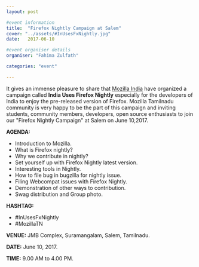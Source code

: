 ```yaml
---
layout: post

#event information
title:  "Firefox Nightly Campaign at Salem"
cover: "../assets/#InUsesFxNightly.jpg"
date:   2017-06-10

#event organiser details
organiser: "Fahima Zulfath"

categories: "event"

---
```

It gives an immense pleasure to share that [Mozilla India](https://blog.mozillaindia.org/1801) have organized a campaign called 
**India Uses Firefox Nightly** especially for the developers of India to enjoy the pre-released version of Firefox. 
Mozilla Tamilnadu community is very happy to be the part of this campaign and inviting students, 
community members, developers, open source enthusiasts to join our "Firefox Nightly Campaign" at Salem on June 10,2017.

**AGENDA:**

   * Introduction to Mozilla.
   * What is Firefox nightly?
   * Why we contribute in nightly?
   * Set yourself up with Firefox Nightly latest version.
   * Interesting tools in Nightly.
   * How to file bug in bugzilla for nightly issue.
   * Filing Webcompat issues with Firefox Nightly.
   * Demonstration of other ways to contribution.
   * Swag distribution and Group photo.
   
**HASHTAG:**

   * #InUsesFxNightly
   * #MozillaTN
   
**VENUE:** JMB Complex, Suramangalam, Salem, Tamilnadu.

**DATE:** June 10, 2017.

**TIME:** 9.00 AM to 4.00 PM. 
